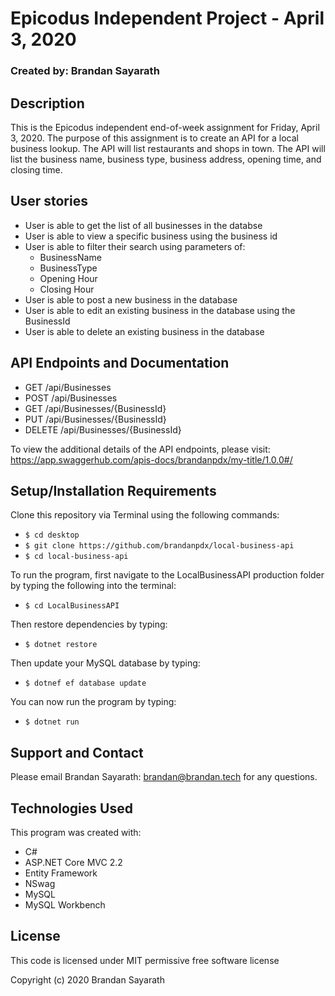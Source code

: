# Epicodus Independent Project - April 3, 2020

### Created by: Brandan Sayarath

## Description

This is the Epicodus independent end-of-week assignment for Friday, April 3, 2020.  The purpose of this assignment is to create an API for a local business lookup. The API will list restaurants and shops in town.  The API will list the business name, business type, business address, opening time, and closing time. 

## User stories
* User is able to get the list of all businesses in the databse
* User is able to view a specific business using the business id
* User is able to filter their search using parameters of:
  * BusinessName
  * BusinessType
  * Opening Hour
  * Closing Hour
* User is able to post a new business in the database
* User is able to edit an existing business in the database using the BusinessId 
* User is able to delete an existing business in the database

## API Endpoints and Documentation
* GET /api/Businesses
* POST /api/Businesses
* GET /api/Businesses/{BusinessId}
* PUT /api/Businesses/{BusinessId}
* DELETE /api/Businesses/{BusinessId}

To view the additional details of the API endpoints, please visit: https://app.swaggerhub.com/apis-docs/brandanpdx/my-title/1.0.0#/

## Setup/Installation Requirements

Clone this repository via Terminal using the following commands:
* ```$ cd desktop```
* ```$ git clone https://github.com/brandanpdx/local-business-api```
* ```$ cd local-business-api```

To run the program, first navigate to the LocalBusinessAPI production folder by typing the following into the terminal: 

* ```$ cd LocalBusinessAPI```

Then restore dependencies by typing:
* ```$ dotnet restore```

Then update your MySQL database by typing: 
* ```$ dotnef ef database update```

You can now run the program by typing:
* ```$ dotnet run```

## Support and Contact

Please email Brandan Sayarath: brandan@brandan.tech for any questions.

## Technologies Used

This program was created with:

* C#
* ASP.NET Core MVC 2.2
* Entity Framework
* NSwag  
* MySQL
* MySQL Workbench 

## License

This code is licensed under MIT permissive free software license

Copyright (c) 2020 Brandan Sayarath

